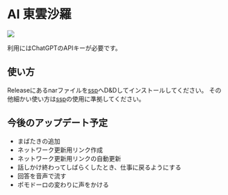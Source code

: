 # AI 東雲沙羅

![](./sara-shinonome.gif)

利用にはChatGPTのAPIキーが必要です。

## 使い方
Releaseにあるnarファイルを[ssp](http://ssp.shillest.net/)へD&Dしてインストールしてください。
その他細かい使い方は[ssp](http://ssp.shillest.net/)の使用に準拠してください。

## 今後のアップデート予定

* まばたきの追加
* ネットワーク更新用リンク作成
* ネットワーク更新用リンクの自動更新
* 話しかけ終わってしばらくしたとき、仕事に戻るようにする
* 回答を音声で流す
* ポモドーロの変わりに声をかける
